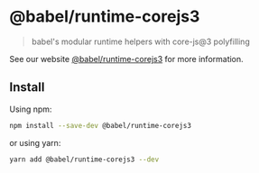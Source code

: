 # @babel/runtime-corejs3

> babel's modular runtime helpers with core-js@3 polyfilling

See our website [@babel/runtime-corejs3](https://babeljs.io/docs/en/babel-runtime-corejs3) for more information.

## Install

Using npm:

```sh
npm install --save-dev @babel/runtime-corejs3
```

or using yarn:

```sh
yarn add @babel/runtime-corejs3 --dev
```
